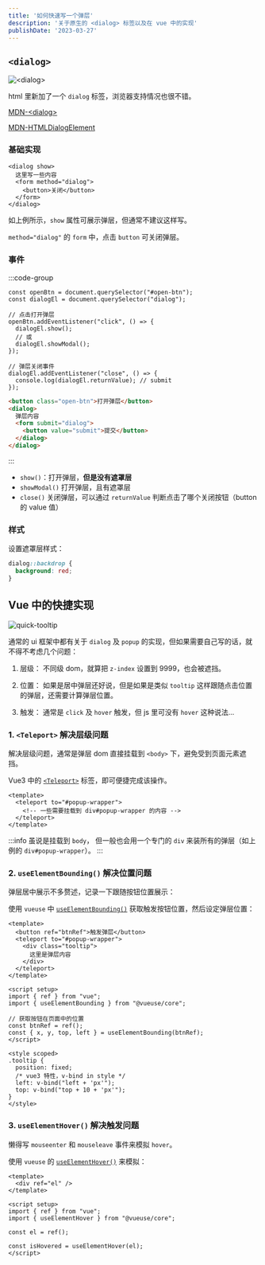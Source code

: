 ```yaml
---
title: '如何快速写一个弹层'
description: '关于原生的 <dialog> 标签以及在 vue 中的实现'
publishDate: '2023-03-27'
---
```


## `<dialog>`

![\<dialog\>](https://s2.loli.net/2023/03/27/mLsBDxXIAMChgkl.gif)

html 里新加了一个 `dialog` 标签，浏览器支持情况也很不错。

[MDN-\<dialog\>](https://developer.mozilla.org/zh-CN/docs/Web/HTML/Element/dialog)

[MDN-HTMLDialogElement](https://developer.mozilla.org/zh-CN/docs/Web/API/HTMLDialogElement)

### 基础实现

```html{3}
<dialog show>
  这里写一些内容
  <form method="dialog">
    <button>关闭</button>
  </form>
</dialog>
```

如上例所示，`show` 属性可展示弹层，但通常不建议这样写。

`method="dialog"` 的 `form` 中，点击 `button` 可关闭弹层。

### 事件

:::code-group

```js{6,8,12}
const openBtn = document.querySelector("#open-btn");
const dialogEl = document.querySelector("dialog");

// 点击打开弹层
openBtn.addEventListener("click", () => {
  dialogEl.show();
  // 或
  dialogEl.showModal();
});

// 弹层关闭事件
dialogEl.addEventListener("close", () => {
  console.log(dialogEl.returnValue); // submit
});
```

```html
<button class="open-btn">打开弹层</button>
<dialog>
  弹层内容
  <form submit="dialog">
    <button value="submit">提交</button>
  </dialog>
</dialog>
```

:::

- `show()`：打开弹层，**但是没有遮罩层**
- `showModal()` 打开弹层，且有遮罩层
- `close()` 关闭弹层，可以通过 `returnValue` 判断点击了哪个关闭按钮（button 的 value 值）

### 样式

设置遮罩层样式：

```css
dialog::backdrop {
  background: red;
}
```

## Vue 中的快捷实现

![quick-tooltip](https://s2.loli.net/2023/03/27/ORKqpsNJbHUw63V.gif)

通常的 ui 框架中都有关于 `dialog` 及 `popup` 的实现，但如果需要自己写的话，就不得不考虑几个问题：

1. 层级：
    不同级 dom，就算把 `z-index` 设置到 9999，也会被遮挡。

2. 位置：
   如果是居中弹层还好说，但是如果是类似 `tooltip` 这样跟随点击位置的弹层，还需要计算弹层位置。

3. 触发：
   通常是 `click` 及 `hover` 触发，但 js 里可没有 `hover` 这种说法...

### 1. `<Teleport>` 解决层级问题

解决层级问题，通常是弹层 dom 直接挂载到 `<body>` 下，避免受到页面元素遮挡。

Vue3 中的 [`<Teleport>`](https://cn.vuejs.org/api/built-in-components.html#teleport) 标签，即可便捷完成该操作。

```vue
<template>
  <teleport to="#popup-wrapper">
    <!-- 一些需要挂载到 div#popup-wrapper 的内容 -->
  </teleport>
</template>
```

:::info
虽说是挂载到 `body`， 但一般也会用一个专门的 `div` 来装所有的弹层（如上例的 `div#popup-wrapper`）。
:::

### 2. `useElementBounding()` 解决位置问题

弹层居中展示不多赘述，记录一下跟随按钮位置展示：

使用 `vueuse` 中 [`useElementBounding()`](https://vueuse.org/core/useElementBounding/) 获取触发按钮位置，然后设定弹层位置：

```vue
<template>
  <button ref="btnRef">触发弹层</button>
  <teleport to="#popup-wrapper">
    <div class="tooltip">
      这里是弹层内容
    </div>
  </teleport>
</template>

<script setup>
import { ref } from "vue";
import { useElementBounding } from "@vueuse/core";

// 获取按钮在页面中的位置
const btnRef = ref();
const { x, y, top, left } = useElementBounding(btnRef);
</script>

<style scoped>
.tooltip {
  position: fixed;
  /* vue3 特性，v-bind in style */
  left: v-bind("left + 'px'");
  top: v-bind("top + 10 + 'px'");
}
</style>
```

### 3. `useElementHover()` 解决触发问题

懒得写 `mouseenter` 和 `mouseleave` 事件来模拟 `hover`。

使用 `vueuse` 的 [`useElementHover()`](https://vueuse.org/core/useElementHover/#useelementhover) 来模拟：

```vue
<template>
  <div ref="el" />
</template>

<script setup>
import { ref } from "vue";
import { useElementHover } from "@vueuse/core";

const el = ref();

const isHovered = useElementHover(el);
</script>
```

